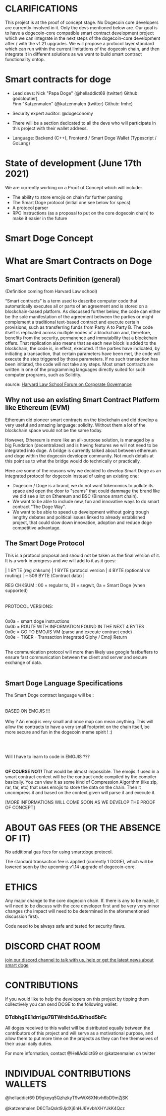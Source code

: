 # CLARIFICATIONS

This project is at the proof of concept stage. No Dogecoin core developers are currently involved in it. Only the devs mentioned below are.
Our goal is to have a dogecoin-core compatible smart contract development project which we can integrate in the next steps of the dogecoin-core development after / with the v1.21 upgrades.
We will propose a protocol layer standard which can run within the current limitations of the dogecoin chain, and then integrate it in different solutions as we want to build smart contract functionality ontop.

# Smart contracts for doge 

- Lead devs: 
    Nick "Papa Doge" (@helladdict69 (twitter) Github: godcloutier),     
    Finn "Katzenmalen" (@katzenmalen (twitter) Github: fmhc)
    
- Security expert auditor: @dogeconomy
- There will be a section dedicated to all the devs who will participate in this project with their wallet address.

- Language: Backend (C++), Frontend / Smart Doge Wallet (Typescript / GoLang) 

# State of development (June 17th 2021)

We are currently working on a Proof of Concept which will include:

- The ability to store emojis on chain for further parsing 
- The Smart Doge protocol (initial one see below for specs)
- A protocol parser
- RPC Instructions (as a proposal to put on the core dogecoin chain) to make it easier in the future 

# Smart Doge Concept

# What are Smart Contracts on Doge

## Smart Contracts Definition (general)

(Definition coming from Harvard Law school)

“Smart contracts” is a term used to describe computer code that automatically executes all or parts of an agreement and is stored on a blockchain-based platform. As discussed further below, the code can either be the sole manifestation of the agreement between the parties or might complement a traditional text-based contract and execute certain provisions, such as transferring funds from Party A to Party B. The code itself is replicated across multiple nodes of a blockchain and, therefore, benefits from the security, permanence and immutability that a blockchain offers. That replication also means that as each new block is added to the blockchain, the code is, in effect, executed. If the parties have indicated, by initiating a transaction, that certain parameters have been met, the code will execute the step triggered by those parameters. If no such transaction has been initiated, the code will not take any steps. Most smart contracts are written in one of the programming languages directly suited for such computer programs, such as Solidity.

source: [Harvard Law School Forum on Corporate Governance](https://corpgov.law.harvard.edu/2018/05/26/an-introduction-to-smart-contracts-and-their-potential-and-inherent-limitations/ "Smart Contract Definition")



## Why not use an existing Smart Contract Platform like Ethereum (EVM)

Ethereum did pioneer smart contracts on the blockchain and did develop a very useful and amazing language: solidity. Without them a lot of the blockchain space would not be the same today. 

However, Ethereum is more like an all-purpose solution, is managed by a big Fundation (decentralized) and is having features we will not need to be integrated into doge. A bridge is currently talked about between ethereum and doge within the dogecoin developer community. Not much details at this point as to what the bridge would do technically or practically. 

Here are some of the reasons why we decided to develop Smart Doge as an integrated protocol for dogecoin instead of using an existing one: 

- Dogecoin / Doge is a brand, we do not want tokenomics to pollute its space and open the door to "scams" that could dammage the brand like we did see a lot on Ethereum and BSC (Binance smart chain).
- We want to be able to include new, fun and innovative ways to do smart contract "The Doge Way".
- We want to be able to speed up development without going trough lengthy debates and political issues linked to already established project, that could slow down innovation, adoption and reduce doge competitive advantage.


## The Smart Doge Protocol 

This is a protocol proposal and should not be taken as the final version of it. It is a work in progress and we will add to it as it goes:


| 1 BYTE (reg chksum) | 1 BYTE (protocol version | 4 BYTE (optional vm routing) | ~ 506 BYTE (Contract data) |

REG CHKSUM : 00 = regular tx, 01 = segwit, 0a = Smart Doge (when supported)<BR><BR><BR>
PROTOCOL VERSIONS: <BR><BR>
    
0x0a = smart doge instructions <BR>
0x0b = ROUTE WITH INFORMATION FOUND IN THE NEXT 4 BYTES <BR>
0x0c = GO TO EMOJIS VM (parse and execute contract code) <BR>
0x0e = TIGER - Transaction Integrated Giphy / Emoji Return<BR>

<BR>
The communication protocol will more than likely use google fastbuffers to ensure fast communication between the client and server and secure exchange of data. 
    <BR><BR>

## Smart Doge Language Specifications

The Smart Doge contract language will be : 
<BR><BR>    
BASED ON EMOJIS !!!
<BR><BR>
Why ? 
    An emoji is very small and once map can mean anything. This will allow the contracts to have a very small footprint on the chain itself, be more secure and fun in the dogecoin meme spirit ! :)
    
<BR><BR>
    
Will I have to learn to code in EMOJIS ??? <BR><BR>
    
**OF COURSE NOT!** 
That would be almost impossible. The emojis if used in a smart contract context will be the contract code compiled by the compiler basically. You can view it as some kind of Compression Algorithm (like zip, rar, tar, etc) that uses emojis to store the data on the chain. Then it uncompress it and based on the context given will parse it and execute it. 

    
[MORE INFORMATIONS WILL COME SOON AS WE DEVELOP THE PROOF OF CONCEPT]    
    

# ABOUT GAS FEES (OR THE ABSENCE OF IT)

No additional gas fees for using smartdoge protocol. 

The standard transaction fee is applied (currently 1 DOGE), which will be lowered soon by the upcoming v1.14 upgrade of dogecoin-core.


# ETHICS

Any major change to the core dogecoin chain. If. there is any to be made, it will need to be discuss with the core developer first and be very very minor changes (the impact will need to be determined in the aforementioned discussion first).

Code need to be always safe and tested for security flaws.



# DISCORD CHAT ROOM
    
[join our discord channel to talk with us, help or get the latest news about smart doge](https://discord.gg/g5NmArGV)



# CONTRIBUTIONS

If you would like to help the developers on this project by tipping them collectively you can send DOGE to the following wallet:
### DTdbhgEE1drrigu7BTWrdh5dJErhod5bFc

All doges received to this wallet will be distributed equally between the contributors of this project and will serve as a motivational purpose, and allow them to put more time on the projects as they can free themselves of their usual daily duties.

For more information, contact @HellAddict69 or @katzenmalen on twitter
    

# INDIVIDUAL CONTRIBUTIONS WALLETS
    
@helladdict69 D9gkeyq5QzhzkyT9wWX6XNtvh6bD9mZjSK<BR><BR>
@katzenmalen D6CTaQskt9JjdXj6nHJ6VvbhXHYJkK4Qcz<BR><BR>





